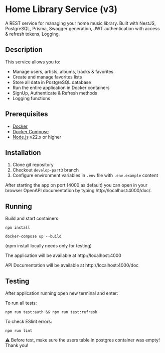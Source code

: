 # Home Library Service (v3)

A REST service for managing your home music library. Built with NestJS, PostgreSQL, Prisma, Swagger generation, JWT authentication with access & refresh tokens, Logging.

## Description

This service allows you to:
- Manage users, artists, albums, tracks & favorites
- Create and manage favorites lists
- Store all data in PostgreSQL database
- Run the entire application in Docker containers
- SignUp, Authenticate & Refresh methods
- Logging functions

## Prerequisites

- [Docker](https://docs.docker.com/engine/install/) 
- [Docker Compose](https://docs.docker.com/compose/install/)
- [Node.js](https://nodejs.org/en/) v22.x or higher

## Installation

1. Clone git repository
2. Checkout `develop-part3` branch
3. Configure environment variables in `.env` file with `.env.example` content

After starting the app on port (4000 as default) you can open
in your browser OpenAPI documentation by typing http://localhost:4000/doc/.

## Running

Build and start containers:

```
npm install

docker-compose up --build
```
(npm install locally needs only for testing)

The application will be available at http://localhost:4000

API Documentation will be available at http://localhost:4000/doc

## Testing

After application running open new terminal and enter:

To run all tests:

```
npm run test:auth && npm run test:refresh
```
To check ESlint errors:
```
npm run lint
```
⚠️ Before test, make sure the users table in postgres container was empty! Thank you!